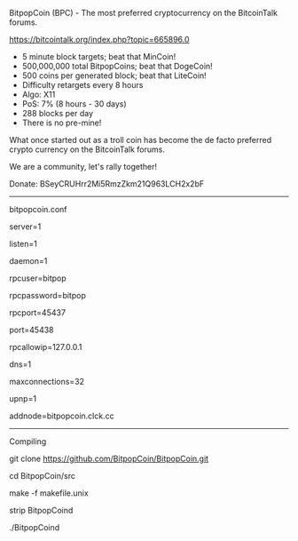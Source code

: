 BitpopCoin (BPC) - The most preferred cryptocurrency on the BitcoinTalk forums.

https://bitcointalk.org/index.php?topic=665896.0

 - 5 minute block targets; beat that MinCoin!
 - 500,000,000 total BitpopCoins; beat that DogeCoin!
 - 500 coins per generated block; beat that LiteCoin!
 - Difficulty retargets every 8 hours
 - Algo: X11
 - PoS: 7% (8 hours - 30 days)
 - 288 blocks per day
 - There is no pre-mine!

What once started out as a troll coin has become the de facto preferred crypto currency on the BitcoinTalk forums.

We are a community, let's rally together!

Donate: BSeyCRUHrr2Mi5RmzZkm21Q963LCH2x2bF

-----------------------------------------------------------------------------------

bitpopcoin.conf

server=1

listen=1

daemon=1

rpcuser=bitpop

rpcpassword=bitpop

rpcport=45437

port=45438

rpcallowip=127.0.0.1

dns=1

maxconnections=32

upnp=1

addnode=bitpopcoin.clck.cc

-----------------------------------------------------------------------------------

Compiling

git clone https://github.com/BitpopCoin/BitpopCoin.git

cd BitpopCoin/src

make -f makefile.unix

strip BitpopCoind

./BitpopCoind
